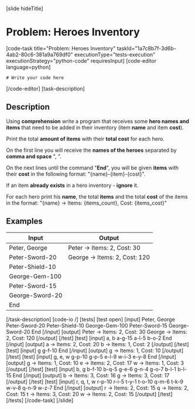 [slide hideTitle]
# Problem: Heroes Inventory
[code-task title="Problem: Heroes Inventory" taskId="1a7c8b7f-3d6b-4ab2-80c6-381a9a769df0" executionType="tests-execution" executionStrategy="python-code" requiresInput]
[code-editor language=python]
```
# Write your code here
```
[/code-editor]
[task-description]
## Description
Using **comprehension** write a program that receives some **hero names and items** that need to be added in their inventory (item **name** and item **cost**).

Print the total **amount of items** with their **total cost** for each hero.

On the first line you will receive the **names of the heroes** separated by **comma and space** ", ".

On the next lines until the command "**End**", you will be given **items** with their **cost** in the following format: "\{name\}-\{item\}-\{cost\}".

If an item **already exists** in a hero inventory - **ignore** it.

For each hero print his **name**, the total **items** and the total **cost** of the items in the format: "\{name\} -> Items: \{items_count\}, Cost: \{items_cost\}"

## Examples
| **Input** | **Output** |
| --- | --- |
| Peter, George | Peter -> Items: 2, Cost: 30 |
| Peter-Sword-20 | George -> Items: 2, Cost: 120 |
| Peter-Shield-10 |  |
| George-Gem-100 |  |
| Peter-Sword-15 |  |
| George-Sword-20 |  |
| End |  |

[/task-description]
[code-io /]
[tests]
[test open]
[input]
Peter, George
Peter-Sword-20
Peter-Shield-10
George-Gem-100
Peter-Sword-15
George-Sword-20
End
[/input]
[output]
Peter -\> Items\: 2, Cost\: 30
George -\> Items\: 2, Cost\: 120
[/output]
[/test]
[test]
[input]
a, b
a-g-15
a-l-5
b-o-2
End
[/input]
[output]
a -\> Items\: 2, Cost\: 20
b -\> Items\: 1, Cost\: 2
[/output]
[/test]
[test]
[input]
g
g-f-10
End
[/input]
[output]
g -\> Items\: 1, Cost\: 10
[/output]
[/test]
[test]
[input]
g, e, w
g-p-10
g-p-5
e-l-9
w-i-3
e-y-8
End
[/input]
[output]
g -\> Items\: 1, Cost\: 10
e -\> Items\: 2, Cost\: 17
w -\> Items\: 1, Cost\: 3
[/output]
[/test]
[test]
[input]
b, g
b-f-10
b-q-5
g-e-6
g-n-4
g-o-7
b-l-1
b-l-15
End
[/input]
[output]
b -\> Items\: 3, Cost\: 16
g -\> Items\: 3, Cost\: 17
[/output]
[/test]
[test]
[input]
r, q, t, w
r-p-10
r-i-5
t-y-1
t-o-10
q-m-6
t-k-9
w-v-8
q-n-9
w-z-7
End
[/input]
[output]
r -\> Items\: 2, Cost\: 15
q -\> Items\: 2, Cost\: 15
t -\> Items\: 3, Cost\: 20
w -\> Items\: 2, Cost\: 15
[/output]
[/test]
[/tests]
[/code-task]
[/slide]